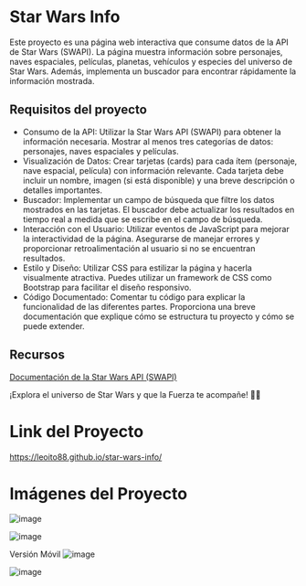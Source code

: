 # Star Wars Info
Este proyecto es una página web interactiva que consume datos de la API de Star Wars (SWAPI). La página muestra información sobre personajes, naves espaciales, películas, planetas, vehículos y especies del universo de Star Wars. Además, implementa un buscador para encontrar rápidamente la información mostrada.

## Requisitos del proyecto
- Consumo de la API: Utilizar la Star Wars API (SWAPI) para obtener la información necesaria. Mostrar al menos tres categorías de datos: personajes, naves espaciales y películas.
- Visualización de Datos: Crear tarjetas (cards) para cada ítem (personaje, nave espacial, película) con información relevante. Cada tarjeta debe incluir un nombre, imagen (si está disponible) y una breve descripción o detalles importantes.
- Buscador: Implementar un campo de búsqueda que filtre los datos mostrados en las tarjetas. El buscador debe actualizar los resultados en tiempo real a medida que se escribe en el campo de búsqueda.
- Interacción con el Usuario: Utilizar eventos de JavaScript para mejorar la interactividad de la página. Asegurarse de manejar errores y proporcionar retroalimentación al usuario si no se encuentran resultados.
- Estilo y Diseño: Utilizar CSS para estilizar la página y hacerla visualmente atractiva. Puedes utilizar un framework de CSS como Bootstrap para facilitar el diseño responsivo.
- Código Documentado: Comentar tu código para explicar la funcionalidad de las diferentes partes. Proporciona una breve documentación que explique cómo se estructura tu proyecto y cómo se puede extender.

## Recursos
[Documentación de la Star Wars API (SWAPI)](https://swapi.dev/)

¡Explora el universo de Star Wars y que la Fuerza te acompañe! 🌌🚀

# Link del Proyecto
https://leoito88.github.io/star-wars-info/

# Imágenes del Proyecto

![image](https://github.com/leoito88/star-wars-info/assets/59623841/183cb4d7-23b7-4917-891a-23c6ceee004e)

![image](https://github.com/leoito88/star-wars-info/assets/59623841/8b71843c-97a1-4975-9490-df6a3a6647cc)


Versión Móvil
![image](https://github.com/leoito88/star-wars-info/assets/59623841/e17dfdb8-f683-4eaf-a3cf-46f1634c7491)

![image](https://github.com/leoito88/star-wars-info/assets/59623841/e0a9098e-7ce3-4e0e-965e-db87a9e08b05)
